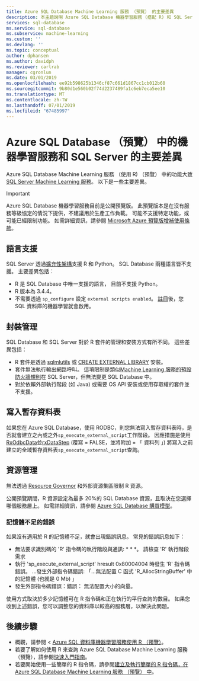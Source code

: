 ```yaml
---
title: Azure SQL Database Machine Learning 服務 （預覽） 的主要差異
description: 本主題說明 Azure SQL Database 機器學習服務 (搭配 R) 和 SQL Server 機器學習服務的主要差異。
services: sql-database
ms.service: sql-database
ms.subservice: machine-learning
ms.custom: ''
ms.devlang: ''
ms.topic: conceptual
author: dphansen
ms.author: davidph
ms.reviewer: carlrab
manager: cgronlun
ms.date: 03/01/2019
ms.openlocfilehash: ee92b598625b1346cf87c661d1867cc1cb012b60
ms.sourcegitcommit: 9b80d1e560b02f74d2237489fa1c6eb7eca5ee10
ms.translationtype: MT
ms.contentlocale: zh-TW
ms.lasthandoff: 07/01/2019
ms.locfileid: "67485997"
---
```

# <a name="key-differences-between-machine-learning-services-in-azure-sql-database-preview-and-sql-server"></a>Azure SQL Database （預覽） 中的機器學習服務和 SQL Server 的主要差異

Azure SQL Database Machine Learning 服務 （使用 R) （預覽） 中的功能大致[SQL Server Machine Learning 服務](https://docs.microsoft.com/sql/advanced-analytics/what-is-sql-server-machine-learning)。 以下是一些主要差異。

> [!IMPORTANT]
> Azure SQL Database 機器學習服務目前是公開預覽版。
> 此預覽版本是在沒有服務等級協定的情況下提供，不建議用於生產工作負載。 可能不支援特定功能，或可能已經限制功能。
> 如需詳細資訊，請參閱 [Microsoft Azure 預覽版增補使用條款](https://azure.microsoft.com/support/legal/preview-supplemental-terms/)。

## <a name="language-support"></a>語言支援

SQL Server 透過[擴充性架構](https://docs.microsoft.com/sql/advanced-analytics/concepts/extensibility-framework)支援 R 和 Python。 SQL Database 兩種語言皆不支援。 主要差異包括：

- R 是 SQL Database 中唯一支援的語言， 目前不支援 Python。
- R 版本為 3.4.4。
- 不需要透過 `sp_configure` 設定 `external scripts enabled`。 [註冊](sql-database-machine-learning-services-overview.md#signup)後，您 SQL 資料庫的機器學習就會啟用。

## <a name="package-management"></a>封裝管理

SQL Database 和 SQL Server 對於 R 套件的管理和安裝方式有所不同。 這些差異包括：

- R 套件是透過 [sqlmlutils](https://github.com/Microsoft/sqlmlutils) 或 [CREATE EXTERNAL LIBRARY](https://docs.microsoft.com/sql/t-sql/statements/create-external-library-transact-sql) 安裝。
- 套件無法執行輸出網路呼叫。 這項限制是類似[Machine Learning 服務的預設防火牆規則](https://docs.microsoft.com//sql/advanced-analytics/security/firewall-configuration)在 SQL Server，但無法變更 SQL Database 中。
- 對於依賴外部執行階段 (如 Java) 或需要 OS API 安裝或使用存取權的套件並不支援。

## <a name="writing-to-a-temporary-table"></a>寫入暫存資料表

如果您在 Azure SQL Database，使用 RODBC，則您無法寫入暫存資料表時，是否就會建立之內或之外`sp_execute_external_script`工作階段。 因應措施是使用[RxOdbcData](https://docs.microsoft.com/machine-learning-server/r-reference/revoscaler/rxodbcdata)並[rxDataStep](https://docs.microsoft.com/machine-learning-server/r-reference/revoscaler/rxdatastep) (覆寫 = FALSE，並將附加 = 「 資料列 」) 將寫入之前建立的全域暫存資料表`sp_execute_external_script`查詢。

## <a name="resource-governance"></a>資源管理

無法透過 [Resource Governor](https://docs.microsoft.com/sql/relational-databases/resource-governor/resource-governor) 和外部資源集區限制 R 資源。

公開預覽期間，R 資源設定為最多 20%的 SQL Database 資源，且取決在您選擇哪個服務層上。 如需詳細資訊，請參閱 [Azure SQL Database 購買模型](https://docs.microsoft.com/azure/sql-database/sql-database-service-tiers)。
### <a name="insufficient-memory-error"></a>記憶體不足的錯誤

如果沒有適用於 R 的記憶體不足，就會出現錯誤訊息。 常見的錯誤訊息如下：

- 無法要求識別碼的 'R' 指令碼的執行階段與通訊: * * *。 請檢查 'R' 執行階段需求
- 執行 'sp_execute_external_script' hresult 0x80004004 時發生 'R' 指令碼錯誤。 ...發生外部指令碼錯誤: 「...無法配置 C 函式 'R_AllocStringBuffer' 中的記憶體 (也就是 0 Mb) 」
- 發生外部指令碼錯誤：錯誤： 無法配置大小的向量。

使用方式取決於多少記憶體可在 R 指令碼和正在執行的平行查詢的數目。 如果您收到上述錯誤，您可以調整您的資料庫以較高的服務層，以解決此問題。

## <a name="next-steps"></a>後續步驟

- 概觀，請參閱 < [Azure SQL 資料庫機器學習服務使用 R （預覽）](sql-database-machine-learning-services-overview.md)。
- 若要了解如何使用 R 來查詢 Azure SQL Database Machine Learning 服務 （預覽），請參閱[快速入門指南](sql-database-connect-query-r.md)。
- 若要開始使用一些簡單的 R 指令碼，請參閱[建立及執行簡單的 R 指令碼，在 Azure SQL Database Machine Learning 服務 （預覽） 中](sql-database-quickstart-r-create-script.md)。
